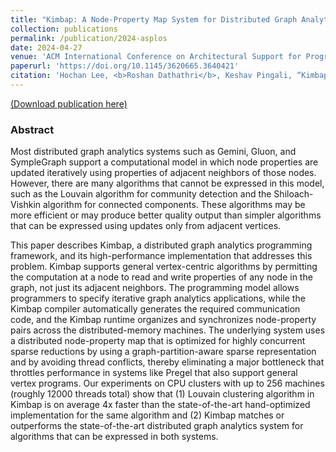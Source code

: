 ```yaml
---
title: "Kimbap: A Node-Property Map System for Distributed Graph Analytics"
collection: publications
permalink: /publication/2024-asplos
date: 2024-04-27
venue: 'ACM International Conference on Architectural Support for Programming Languages and Operating Systems (ASPLOS)'
paperurl: 'https://doi.org/10.1145/3620665.3640421'
citation: 'Hochan Lee, <b>Roshan Dathathri</b>, Keshav Pingali, “Kimbap: A Node-Property Map System for Distributed Graph Analytics,” Proceedings of the ACM International Conference on Architectural Support for Programming Languages and Operating Systems (ASPLOS), April 2024.'
---
```

[(Download publication here)](https://www.microsoft.com/en-us/research/uploads/prodnew/2024/04/Kimbap.pdf) 
<!---
[(Download slides here)](https://www.cs.utexas.edu/~roshan/Phoenix.pptx) [(Watch lightning talk here)](https://youtu.be/h30J21kntVg)
--->

### Abstract 

Most distributed graph analytics systems such as Gemini, Gluon, and SympleGraph support a computational model in which node properties are updated iteratively using properties of adjacent neighbors of those nodes. However, there are many algorithms that cannot be expressed in this model, such as the Louvain algorithm for community detection and the Shiloach-Vishkin algorithm for connected components. These algorithms may be more efficient or may produce better quality output than simpler algorithms that can be expressed using updates only from adjacent vertices.

This paper describes Kimbap, a distributed graph analytics programming framework, and its high-performance implementation that addresses this problem. Kimbap supports general vertex-centric algorithms by permitting the computation at a node to read and write properties of any node in the graph, not just its adjacent neighbors. The programming model allows programmers to specify iterative graph analytics applications, while the Kimbap compiler automatically
generates the required communication code, and the Kimbap runtime organizes and synchronizes node-property pairs across the distributed-memory machines. The underlying system uses a distributed node-property map that is optimized for highly concurrent sparse reductions by using a graph-partition-aware sparse representation and by avoiding thread conflicts, thereby eliminating a major bottleneck that throttles performance in systems like Pregel that also support general vertex programs. Our experiments on CPU clusters with up to 256 machines (roughly 12000 threads total) show that (1) Louvain clustering algorithm in Kimbap is on average 4x faster than the state-of-the-art hand-optimized implementation for the same algorithm and (2) Kimbap matches or outperforms the state-of-the-art distributed graph analytics system for algorithms that can be expressed in both systems.
